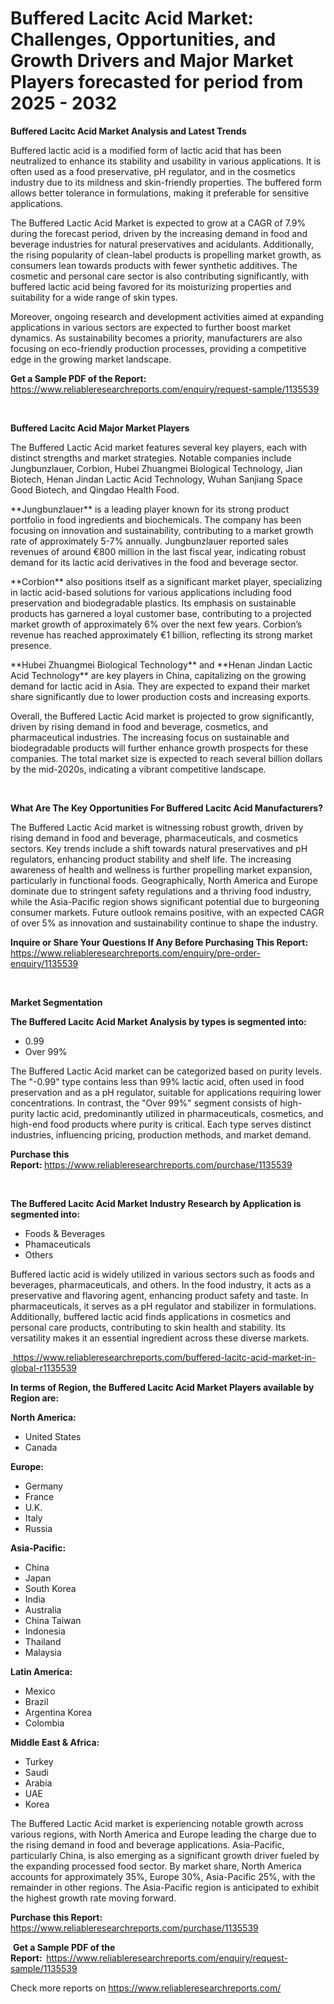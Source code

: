 <p><h1>Buffered Lacitc Acid Market: Challenges, Opportunities, and Growth Drivers and Major Market Players forecasted for period from 2025 - 2032</h1></p><p><strong>Buffered Lacitc Acid Market Analysis and Latest Trends</strong></p>
<p><p>Buffered lactic acid is a modified form of lactic acid that has been neutralized to enhance its stability and usability in various applications. It is often used as a food preservative, pH regulator, and in the cosmetics industry due to its mildness and skin-friendly properties. The buffered form allows better tolerance in formulations, making it preferable for sensitive applications.</p><p>The Buffered Lactic Acid Market is expected to grow at a CAGR of 7.9% during the forecast period, driven by the increasing demand in food and beverage industries for natural preservatives and acidulants. Additionally, the rising popularity of clean-label products is propelling market growth, as consumers lean towards products with fewer synthetic additives. The cosmetic and personal care sector is also contributing significantly, with buffered lactic acid being favored for its moisturizing properties and suitability for a wide range of skin types.</p><p>Moreover, ongoing research and development activities aimed at expanding applications in various sectors are expected to further boost market dynamics. As sustainability becomes a priority, manufacturers are also focusing on eco-friendly production processes, providing a competitive edge in the growing market landscape.</p></p>
<p><strong>Get a Sample PDF of the Report:&nbsp;</strong> <a href="https://www.reliableresearchreports.com/enquiry/request-sample/1135539?utm_campaign=3573&utm_medium=2&utm_source=Github&utm_content=ia&utm_term=25032025&utm_id=buffered-lacitc-acid">https://www.reliableresearchreports.com/enquiry/request-sample/1135539</a></p>
<p>&nbsp;</p>
<p><strong>Buffered Lacitc Acid Major Market Players</strong></p>
<p><p>The Buffered Lactic Acid market features several key players, each with distinct strengths and market strategies. Notable companies include Jungbunzlauer, Corbion, Hubei Zhuangmei Biological Technology, Jian Biotech, Henan Jindan Lactic Acid Technology, Wuhan Sanjiang Space Good Biotech, and Qingdao Health Food.</p><p>**Jungbunzlauer** is a leading player known for its strong product portfolio in food ingredients and biochemicals. The company has been focusing on innovation and sustainability, contributing to a market growth rate of approximately 5-7% annually. Jungbunzlauer reported sales revenues of around €800 million in the last fiscal year, indicating robust demand for its lactic acid derivatives in the food and beverage sector.</p><p>**Corbion** also positions itself as a significant market player, specializing in lactic acid-based solutions for various applications including food preservation and biodegradable plastics. Its emphasis on sustainable products has garnered a loyal customer base, contributing to a projected market growth of approximately 6% over the next few years. Corbion’s revenue has reached approximately €1 billion, reflecting its strong market presence.</p><p>**Hubei Zhuangmei Biological Technology** and **Henan Jindan Lactic Acid Technology** are key players in China, capitalizing on the growing demand for lactic acid in Asia. They are expected to expand their market share significantly due to lower production costs and increasing exports.</p><p>Overall, the Buffered Lactic Acid market is projected to grow significantly, driven by rising demand in food and beverage, cosmetics, and pharmaceutical industries. The increasing focus on sustainable and biodegradable products will further enhance growth prospects for these companies. The total market size is expected to reach several billion dollars by the mid-2020s, indicating a vibrant competitive landscape.</p></p>
<p>&nbsp;</p>
<p><strong>What Are The Key Opportunities For Buffered Lacitc Acid Manufacturers?</strong></p>
<p><p>The Buffered Lactic Acid market is witnessing robust growth, driven by rising demand in food and beverage, pharmaceuticals, and cosmetics sectors. Key trends include a shift towards natural preservatives and pH regulators, enhancing product stability and shelf life. The increasing awareness of health and wellness is further propelling market expansion, particularly in functional foods. Geographically, North America and Europe dominate due to stringent safety regulations and a thriving food industry, while the Asia-Pacific region shows significant potential due to burgeoning consumer markets. Future outlook remains positive, with an expected CAGR of over 5% as innovation and sustainability continue to shape the industry.</p></p>
<p><strong>Inquire or Share Your Questions If Any Before Purchasing This Report:</strong> <a href="https://www.reliableresearchreports.com/enquiry/pre-order-enquiry/1135539?utm_campaign=3573&utm_medium=2&utm_source=Github&utm_content=ia&utm_term=25032025&utm_id=buffered-lacitc-acid">https://www.reliableresearchreports.com/enquiry/pre-order-enquiry/1135539</a></p>
<p>&nbsp;</p>
<p><strong>Market Segmentation</strong></p>
<p><strong>The Buffered Lacitc Acid Market Analysis by types is segmented into:</strong></p>
<p><ul><li>0.99</li><li>Over 99%</li></ul></p>
<p><p>The Buffered Lactic Acid market can be categorized based on purity levels. The "-0.99" type contains less than 99% lactic acid, often used in food preservation and as a pH regulator, suitable for applications requiring lower concentrations. In contrast, the "Over 99%" segment consists of high-purity lactic acid, predominantly utilized in pharmaceuticals, cosmetics, and high-end food products where purity is critical. Each type serves distinct industries, influencing pricing, production methods, and market demand.</p></p>
<p><strong>Purchase this Report:&nbsp;</strong><a href="https://www.reliableresearchreports.com/purchase/1135539?utm_campaign=3573&utm_medium=2&utm_source=Github&utm_content=ia&utm_term=25032025&utm_id=buffered-lacitc-acid">https://www.reliableresearchreports.com/purchase/1135539</a></p>
<p>&nbsp;</p>
<p><strong>The Buffered Lacitc Acid Market Industry Research by Application is segmented into:</strong></p>
<p><ul><li>Foods & Beverages</li><li>Phamaceuticals</li><li>Others</li></ul></p>
<p><p>Buffered lactic acid is widely utilized in various sectors such as foods and beverages, pharmaceuticals, and others. In the food industry, it acts as a preservative and flavoring agent, enhancing product safety and taste. In pharmaceuticals, it serves as a pH regulator and stabilizer in formulations. Additionally, buffered lactic acid finds applications in cosmetics and personal care products, contributing to skin health and stability. Its versatility makes it an essential ingredient across these diverse markets.</p></p>
<p><a href="https://www.reliableresearchreports.com/buffered-lacitc-acid-market-in-global-r1135539?utm_campaign=3573&utm_medium=2&utm_source=Github&utm_content=ia&utm_term=25032025&utm_id=buffered-lacitc-acid">&nbsp;https://www.reliableresearchreports.com/buffered-lacitc-acid-market-in-global-r1135539</a></p>
<p><strong>In terms of Region, the Buffered Lacitc Acid Market Players available by Region are:</strong></p>
<p>
    <p> <strong> North America: </strong>
        <ul>
            <li>United States</li>
            <li>Canada</li>
        </ul>
        </p> 
    <p> <strong> Europe: </strong>
        <ul>
            <li>Germany</li>
            <li>France</li>
            <li>U.K.</li>
            <li>Italy</li>
            <li>Russia</li>
        </ul>
        </p> 
    <p> <strong> Asia-Pacific: </strong>
        <ul>
            <li>China</li>
            <li>Japan</li>
            <li>South Korea</li>
            <li>India</li>
            <li>Australia</li>
            <li>China Taiwan</li>
            <li>Indonesia</li>
            <li>Thailand</li>
            <li>Malaysia</li>
        </ul>
        </p> 
    <p> <strong> Latin America: </strong>
        <ul>
            <li>Mexico</li>
            <li>Brazil</li>
            <li>Argentina Korea</li>
            <li>Colombia</li>
        </ul>
        </p> 
    <p> <strong> Middle East & Africa: </strong>
        <ul>
            <li>Turkey</li>
            <li>Saudi</li>
            <li>Arabia</li>
            <li>UAE</li>
            <li>Korea</li>
        </ul>
    </p>
    </p>
<p><p>The Buffered Lactic Acid market is experiencing notable growth across various regions, with North America and Europe leading the charge due to the rising demand in food and beverage applications. Asia-Pacific, particularly China, is also emerging as a significant growth driver fueled by the expanding processed food sector. By market share, North America accounts for approximately 35%, Europe 30%, Asia-Pacific 25%, with the remainder in other regions. The Asia-Pacific region is anticipated to exhibit the highest growth rate moving forward.</p></p>
<p><strong>Purchase this Report: </strong><a href="https://www.reliableresearchreports.com/purchase/1135539?utm_campaign=3573&utm_medium=2&utm_source=Github&utm_content=ia&utm_term=25032025&utm_id=buffered-lacitc-acid">https://www.reliableresearchreports.com/purchase/1135539</a></p>
<p>&nbsp;<strong>Get a Sample PDF of the Report:&nbsp;&nbsp;</strong><a href="https://www.reliableresearchreports.com/enquiry/request-sample/1135539?utm_campaign=3573&utm_medium=2&utm_source=Github&utm_content=ia&utm_term=25032025&utm_id=buffered-lacitc-acid">https://www.reliableresearchreports.com/enquiry/request-sample/1135539</a></p>
<p><strong></strong></p>
<p>Check more reports on <a href="https://www.reliableresearchreports.com/?utm_campaign=3573&utm_medium=2&utm_source=Github&utm_content=ia&utm_term=25032025&utm_id=buffered-lacitc-acid">https://www.reliableresearchreports.com/</a></p>